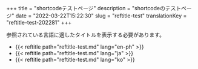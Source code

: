 +++
title = "<reftitle>shortcodeテストページ"
description = "<reftitle>shortcodeのテストページ"
date = "2022-03-22T15:22:30"
slug = "reftitle-test"
translationKey = "reftitle-test-202281"
+++

参照されている言語に適したタイトルを表示する必要があります。

* {{< reftitle path="reftitle-test.md" lang="en-ph" >}}
* {{< reftitle path="reftitle-test.md" lang="ja" >}}
* {{< reftitle path="reftitle-test.md" lang="ko" >}}
